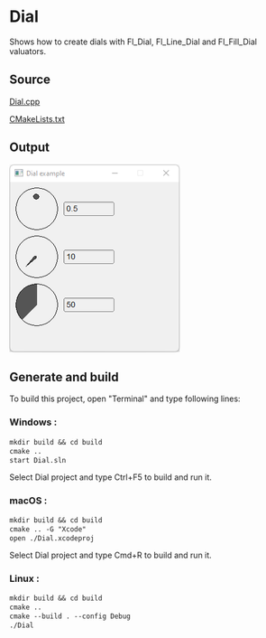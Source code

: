 # Dial

Shows how to create dials with Fl_Dial, Fl_Line_Dial and Fl_Fill_Dial valuators.

## Source

[Dial.cpp](Dial.cpp)

[CMakeLists.txt](CMakeLists.txt)

## Output

![output](../../../docs/Pictures/Examples/Dial.png)

## Generate and build

To build this project, open "Terminal" and type following lines:

### Windows :

``` shell
mkdir build && cd build
cmake .. 
start Dial.sln
```

Select Dial project and type Ctrl+F5 to build and run it.

### macOS :

``` shell
mkdir build && cd build
cmake .. -G "Xcode"
open ./Dial.xcodeproj
```

Select Dial project and type Cmd+R to build and run it.

### Linux :

``` shell
mkdir build && cd build
cmake .. 
cmake --build . --config Debug
./Dial
```
